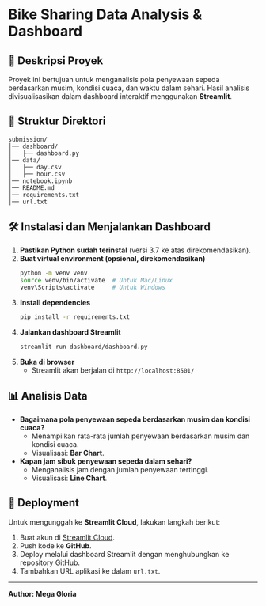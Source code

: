 # Bike Sharing Data Analysis & Dashboard

## 📌 Deskripsi Proyek
Proyek ini bertujuan untuk menganalisis pola penyewaan sepeda berdasarkan musim, kondisi cuaca, dan waktu dalam sehari. Hasil analisis divisualisasikan dalam dashboard interaktif menggunakan **Streamlit**.

## 📂 Struktur Direktori
```
submission/
│── dashboard/
│   ├── dashboard.py
│── data/
│   ├── day.csv
│   ├── hour.csv
│── notebook.ipynb
│── README.md
│── requirements.txt
│── url.txt
```

## 🛠 Instalasi dan Menjalankan Dashboard
1. **Pastikan Python sudah terinstal** (versi 3.7 ke atas direkomendasikan).
2. **Buat virtual environment (opsional, direkomendasikan)**
   ```bash
   python -m venv venv
   source venv/bin/activate  # Untuk Mac/Linux
   venv\Scripts\activate     # Untuk Windows
   ```
3. **Install dependencies**
   ```bash
   pip install -r requirements.txt
   ```
4. **Jalankan dashboard Streamlit**
   ```bash
   streamlit run dashboard/dashboard.py
   ```
5. **Buka di browser**
   - Streamlit akan berjalan di `http://localhost:8501/`

## 📊 Analisis Data
- **Bagaimana pola penyewaan sepeda berdasarkan musim dan kondisi cuaca?**
  - Menampilkan rata-rata jumlah penyewaan berdasarkan musim dan kondisi cuaca.
  - Visualisasi: **Bar Chart**.
- **Kapan jam sibuk penyewaan sepeda dalam sehari?**
  - Menganalisis jam dengan jumlah penyewaan tertinggi.
  - Visualisasi: **Line Chart**.

## 🚀 Deployment
Untuk mengunggah ke **Streamlit Cloud**, lakukan langkah berikut:
1. Buat akun di [Streamlit Cloud](https://share.streamlit.io/).
2. Push kode ke **GitHub**.
3. Deploy melalui dashboard Streamlit dengan menghubungkan ke repository GitHub.
4. Tambahkan URL aplikasi ke dalam `url.txt`.

---
**Author: Mega Gloria**
